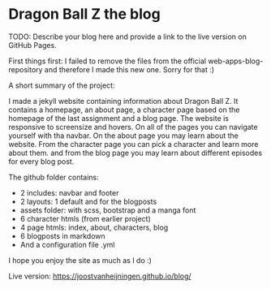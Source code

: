 # Dragon Ball Z the blog
TODO: Describe your blog here and provide a link to the live version on GitHub Pages.

First things first:
I failed to remove the files from the official web-apps-blog-repository and therefore I made this new one. Sorry for that :)

A short summary of the project:

I made a jekyll website containing information about Dragon Ball Z. It contains a homepage, an about page, a character page based on the homepage of the last assignment and a blog page. The website is responsive to screensize and hovers. On all of the pages you can navigate yourself with tha navbar. On the about page you may learn about the website. From the character page you can pick a character and learn more about them. and from the blog page you may learn about different episodes for every blog post.

The github folder contains: 
- 2 includes: navbar and footer
- 2 layouts: 1 default and for the blogposts
- assets folder: with scss, bootstrap and a manga font
- 6 character htmls (from earlier project)
- 4 page htmls: index, about, characters, blog
- 6 blogposts in markdown
- And a configuration file .yml


I hope you enjoy the site as much as I do :)

Live version:
https://joostvanheijningen.github.io/blog/
